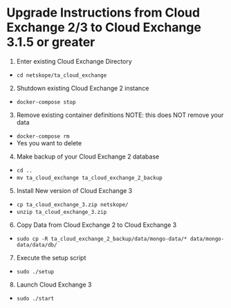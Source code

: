 # Upgrade Instructions from Cloud Exchange 2/3 to Cloud Exchange 3.1.5 or greater

1. Enter existing Cloud Exchange Directory
  - `cd netskope/ta_cloud_exchange`

2. Shutdown existing Cloud Exchange 2 instance
  - `docker-compose stop`

3. Remove existing container definitions NOTE: this does NOT remove your data
  - `docker-compose rm`
  - Yes you want to delete

4. Make backup of your Cloud Exchange 2 database
  - `cd ..`
  - `mv ta_cloud_exchange ta_cloud_exchange_2_backup`

5. Install New version of Cloud Exchange 3
  - `cp ta_cloud_exchange_3.zip netskope/`
  - `unzip ta_cloud_exchange_3.zip`

6. Copy Data from Cloud Exchange 2 to Cloud Exchange 3
  - `sudo cp -R ta_cloud_exchange_2_backup/data/mongo-data/* data/mongo-data/data/db/`

7. Execute the setup script
  - `sudo ./setup`

8. Launch Cloud Exchange 3
  - `sudo ./start`
